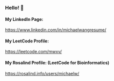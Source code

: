 ### Hello! 👋


#### My LinkedIn Page:
https://www.linkedin.com/in/michaelwangresume/

#### My LeetCode Profile:
https://leetcode.com/mwxv/

#### My Rosalind Profile: (LeetCode for Bioinformatics)
https://rosalind.info/users/michaelw/



<!--
**michaelwangcode/michaelwangcode** is a ✨ _special_ ✨ repository because its `README.md` (this file) appears on your GitHub profile.

Here are some ideas to get you started:

- 🔭 I’m currently working on ...
- 🌱 I’m currently learning ...
- 👯 I’m looking to collaborate on ...
- 🤔 I’m looking for help with ...
- 💬 Ask me about ...
- 📫 How to reach me: ...
- 😄 Pronouns: ...
- ⚡ Fun fact: ...
-->
